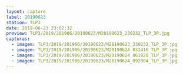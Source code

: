 ```yaml
---
layout: capture
label: 20190623
station: TLP3
date: 2019-06-23 23:02:32
preview: TLP3/2019/201906/20190623/M20190623_230232_TLP_3P.jpg
capturas:
  - imagem: TLP3/2019/201906/20190623/M20190623_230232_TLP_3P.jpg
  - imagem: TLP3/2019/201906/20190623/M20190624_031416_TLP_3P.jpg
  - imagem: TLP3/2019/201906/20190623/M20190624_061820_TLP_3P.jpg
  - imagem: TLP3/2019/201906/20190623/M20190624_092004_TLP_3P.jpg
---
```

